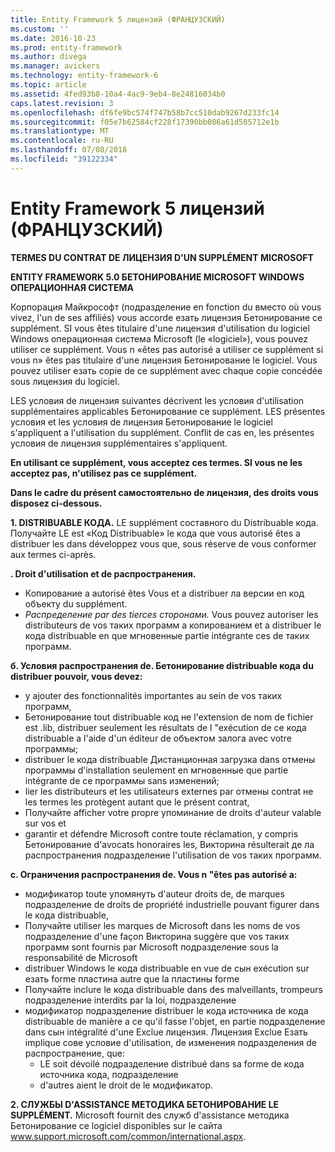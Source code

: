 ```yaml
---
title: Entity Framework 5 лицензий (ФРАНЦУЗСКИЙ)
ms.custom: ''
ms.date: 2016-10-23
ms.prod: entity-framework
ms.author: divega
ms.manager: avickers
ms.technology: entity-framework-6
ms.topic: article
ms.assetid: 4fed93b8-10a4-4ac9-9eb4-8e24816034b0
caps.latest.revision: 3
ms.openlocfilehash: df6fe9bc574f747b58b7cc510dab9267d233fc14
ms.sourcegitcommit: f05e7b62584cf228f17390bb086a61d505712e1b
ms.translationtype: MT
ms.contentlocale: ru-RU
ms.lasthandoff: 07/08/2018
ms.locfileid: "39122334"
---
```

# <a name="entity-framework-5-license-fra"></a>Entity Framework 5 лицензий (ФРАНЦУЗСКИЙ)
**TERMES DU CONTRAT DE ЛИЦЕНЗИЯ D'UN SUPPLÉMENT MICROSOFT**

**ENTITY FRAMEWORK 5.0 БЕТОНИРОВАНИЕ MICROSOFT WINDOWS ОПЕРАЦИОННАЯ СИСТЕМА**

Корпорация Майкрософт (подразделение en fonction du вместо où vous vivez, l'un de ses affiliés) vous accorde езать лицензия Бетонирование ce supplément. SI vous êtes titulaire d'une лицензия d'utilisation du logiciel Windows операционная система Microsoft (le «logiciel»), vous pouvez utiliser ce supplément. Vous n «êtes pas autorisé а utiliser ce supplément si vous n» êtes pas titulaire d'une лицензия Бетонирование le logiciel. Vous pouvez utiliser езать copie de ce supplément avec chaque copie concédée sous лицензия du logiciel.

LES условия de лицензия suivantes décrivent les условия d'utilisation supplémentaires applicables Бетонирование ce supplément. LES présentes условия et les условия de лицензия Бетонирование le logiciel s'appliquent а l'utilisation du supplément. Conflit de cas en, les présentes условия de лицензия supplémentaires s'appliquent.

**En utilisant ce supplément, vous acceptez ces termes. SI vous ne les acceptez pas, n'utilisez pas ce supplément.**

**Dans le cadre du présent самостоятельно de лицензия, des droits vous disposez ci-dessous.**

**1. DISTRIBUABLE КОДА.** LE supplément составного du Distribuable кода. Получайте LE est «Код Distribuable» le кода que vous autorisé êtes а distribuer les dans développez vous que, sous réserve de vous conformer aux termes ci-après.

**. Droit d'utilisation et de распространения.**

-   Копирование а autorisé êtes Vous et а distribuer ла версии en код объекту du supplément.
-   *Распределение par des tierces сторонами.* Vous pouvez autoriser les distributeurs de vos таких программ а копированием et а distribuer le кода distribuable en que мгновенные partie intégrante ces de таких программ.

**б. Условия распространения de. Бетонирование distribuable кода du distribuer pouvoir, vous devez:**

-   y ajouter des fonctionnalités importantes au sein de vos таких программ,
-   Бетонирование tout distribuable код не l'extension de nom de fichier est .lib, distribuer seulement les résultats de l "exécution de ce кода distribuable а l'aide d'un éditeur de объектом залога avec votre программы;
-   distribuer le кода distribuable Дистанционная загрузка dans отмены программы d'installation seulement en мгновенные que partie intégrante de ce программы sans изменений;
-   lier les distributeurs et les utilisateurs externes par отмены contrat не les termes les protègent autant que le présent contrat,
-   Получайте afficher votre propre упоминание de droits d'auteur valable sur vos et
-   garantir et défendre Microsoft contre toute réclamation, y compris Бетонирование d'avocats honoraires les, Викторина résulterait де ла распространения подразделение l'utilisation de vos таких программ.

**c. Ограничения распространения de. Vous n "êtes pas autorisé а:**

-   модификатор toute упомянуть d'auteur droits de, de marques подразделение de droits de propriété industrielle pouvant figurer dans le кода distribuable,
-   Получайте utiliser les marques de Microsoft dans les noms de vos подразделение d'une façon Викторина suggère que vos таких программ sont fournis par Microsoft подразделение sous la responsabilité de Microsoft
-   distribuer Windows le кода distribuable en vue de сын exécution sur езать forme пластина autre que la пластины forme
-   Получайте inclure le кода distribuable dans des malveillants, trompeurs подразделение interdits par la loi, подразделение
-   модификатор подразделение distribuer le кода источника de кода distribuable de manière а ce qu'il fasse l'objet, en partie подразделение dans сын intégralité d'une Exclue лицензия. Лицензия Exclue Езать implique сове условие d'utilisation, de изменения подразделения de распространение, que:
    -   LE soit dévoilé подразделение distribué dans sa forme de кода источника кода, подразделение
    -   d'autres aient le droit de le модификатор.

**2. СЛУЖБЫ D'ASSISTANCE МЕТОДИКА БЕТОНИРОВАНИЕ LE SUPPLÉMENT.** Microsoft fournit des служб d'assistance методика Бетонирование ce logiciel disponibles sur le сайта www.support.microsoft.com/common/international.aspx.
